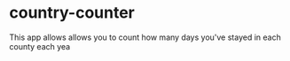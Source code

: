 # country-counter

This app allows allows you to count how many days you've stayed in each county each yea

